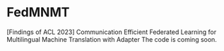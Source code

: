 # FedMNMT
[Findings of ACL 2023] Communication Efficient Federated Learning for Multilingual Machine Translation with Adapter
The code is coming soon.
